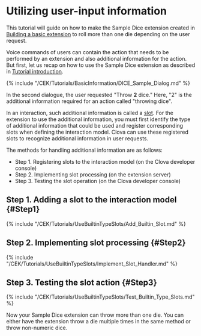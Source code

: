 # Utilizing user-input information
This tutorial will guide on how to make the Sample Dice extension created in [Building a basic extension](/CEK/Tutorials/Build_Simple_Extension.md) to roll more than one die depending on the user request. 

Voice commands of users can contain the action that needs to be performed by an extension and also additional information for the action. But first, let us recap on how to use the Sample Dice extension as described in [Tutorial introduction](/CEK/Tutorials/Introduction.md).

{% include "/CEK/Tutorials/BasicInformation/DICE_Sample_Dialog.md" %}

In the second dialogue, the user requested "Throw **2** dice." Here, "2" is the additional information required for an action called "throwing dice".

In an interaction, such additional information is called a [slot](/Design/Design_Guideline_For_Extension.md#Slot). For the extension to use the additional information, you must first identify the type of additional information that could be used and register corresponding slots when defining the interaction model. Clova can use these registered slots to recognize additional information in user requests.

The methods for handling additional information are as follows:
* Step 1. Registering slots to the interaction model (on the Clova developer console)
* Step 2. Implementing slot processing (on the extension server)
* Step 3. Testing the slot operation (on the Clova developer console)

## Step 1. Adding a slot to the interaction model {#Step1}
{% include "/CEK/Tutorials/UseBuiltinTypeSlots/Add_Builtin_Slot.md" %}

## Step 2. Implementing slot processing {#Step2}
{% include "/CEK/Tutorials/UseBuiltinTypeSlots/Implement_Slot_Handler.md" %}

## Step 3. Testing the slot action {#Step3}
{% include "/CEK/Tutorials/UseBuiltinTypeSlots/Test_Builtin_Type_Slots.md" %}

Now your Sample Dice extension can throw more than one die.
You can either have the extension throw a die multiple times in the same method or throw non-numeric dice.
